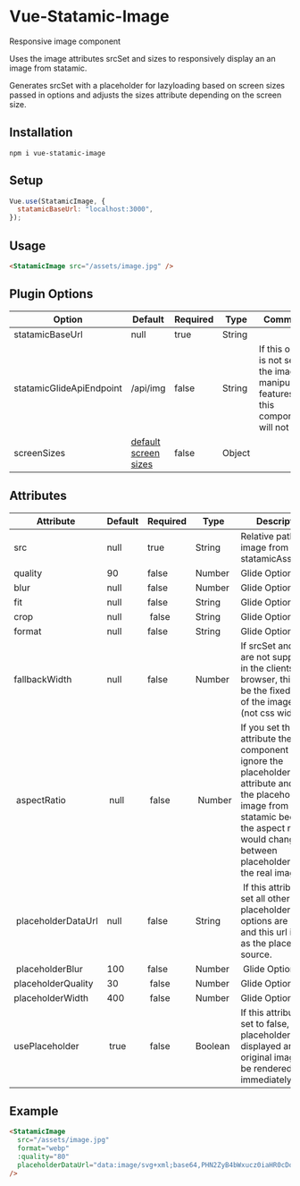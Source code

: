 # Vue-Statamic-Image

Responsive image component

Uses the image attributes srcSet and sizes to responsively display an an image from statamic.

Generates srcSet with a placeholder for lazyloading based on screen sizes passed in options and adjusts the sizes attribute depending on the screen size.

## Installation

```shell
npm i vue-statamic-image
```

## Setup

```javascript
Vue.use(StatamicImage, {
  statamicBaseUrl: "localhost:3000",
});
```

## Usage

```html
<StatamicImage src="/assets/image.jpg" />
```

## Plugin Options

| Option                   | Default                                             | Required | Type   | Comment                                                                                    |
| ------------------------ | --------------------------------------------------- | -------- | ------ | ------------------------------------------------------------------------------------------ |
| statamicBaseUrl          | null                                                | true     | String |                                                                                            |
| statamicGlideApiEndpoint | /api/img                                            | false    | String | If this option is not set, the image manipulation features of this component will not work |
| screenSizes              | [default screen sizes](src/default-screen-sizes.js) | false    | Object |                                                                                            |

## Attributes

| Attribute           | Default | Required | Type    | Description                                                                                                                                                                                                    |
| ------------------- | ------- | -------- | ------- | -------------------------------------------------------------------------------------------------------------------------------------------------------------------------------------------------------------- |
| src                 | null    | true     | String  | Relative path to image from statamicAssetUrl                                                                                                                                                                   |
| quality             | 90      | false    | Number  | Glide Option                                                                                                                                                                                                   |
| blur                | null    | false    | Number  | Glide Option                                                                                                                                                                                                   |
| fit                 | null    | false    | String  | Glide Option                                                                                                                                                                                                   |
| crop                | null    |  false   | String  | Glide Option                                                                                                                                                                                                   |
| format              | null    | false    | String  | Glide Option                                                                                                                                                                                                   |
| fallbackWidth       | null    | false    | Number  | If srcSet and sizes are not supported in the clients browser, this will be the fixed width of the image itself (not css width)                                                                                 |  |
|  aspectRatio        |  null   |  false   |  Number | If you set this attribute the component will ignore the placeholderDataUrl attribute and load the placeholder image from statamic because the aspect ratio would change between placeholder and the real image |
|  placeholderDataUrl | null    | false    | String  |  If this attribute is set all other placeholder options are ignored and this url is used as the placeholder source.                                                                                            |
|  placeholderBlur    | 100     | false    | Number  |  Glide Option                                                                                                                                                                                                  |
| placeholderQuality  | 30      |  false   | Number  | Glide Option                                                                                                                                                                                                   |
| placeholderWidth    | 400     |  false   | Number  | Glide Option                                                                                                                                                                                                   |
| usePlaceholder      |  true   |  false   | Boolean | If this attribute is set to false, no placeholder will be displayed and the original image will be rendered immediately                                                                                        |

## Example

```html
<StatamicImage
  src="/assets/image.jpg"
  format="webp"
  :quality="80"
  placeholderDataUrl="data:image/svg+xml;base64,PHN2ZyB4bWxucz0iaHR0cDo etc"
/>
```

